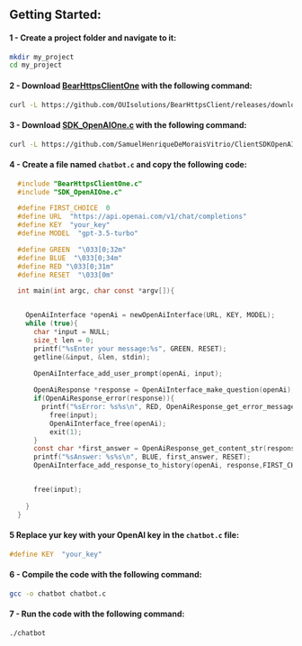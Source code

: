 



##   Getting Started:

#### 1 - Create a project folder and navigate to it:

```bash
mkdir my_project
cd my_project
```
#### 2 - Download  [BearHttpsClientOne](https://github.com/OUIsolutions/BearHttpsClient/releases/download/0.2.001/BearHttpsClientOne.c) with the following command:

```bash
curl -L https://github.com/OUIsolutions/BearHttpsClient/releases/download/0.2.001/BearHttpsClientOne.c  -o BearHttpsClientOne.c 
```
#### 3 - Download [SDK_OpenAIOne.c](https://github.com/SamuelHenriqueDeMoraisVitrio/ClientSDKOpenAI/releases/download/0.0.5/SDK_OpenAIOne.c) with the following command:

```bash
curl -L https://github.com/SamuelHenriqueDeMoraisVitrio/ClientSDKOpenAI/releases/download/0.0.5/SDK_OpenAIOne.c  -o SDK_OpenAIOne.c 
```
#### 4 - Create a file named `chatbot.c` and copy the following code:

```c
  #include "BearHttpsClientOne.c"
  #include "SDK_OpenAIOne.c"

  #define FIRST_CHOICE  0
  #define URL  "https://api.openai.com/v1/chat/completions"
  #define KEY  "your_key"
  #define MODEL  "gpt-3.5-turbo"

  #define GREEN  "\033[0;32m"
  #define BLUE  "\033[0;34m"
  #define RED "\033[0;31m"
  #define RESET  "\033[0m"

  int main(int argc, char const *argv[]){


    OpenAiInterface *openAi = newOpenAiInterface(URL, KEY, MODEL);
    while (true){
      char *input = NULL;
      size_t len = 0;
      printf("%sEnter your message:%s", GREEN, RESET);
      getline(&input, &len, stdin);
      
      OpenAiInterface_add_user_prompt(openAi, input);

      OpenAiResponse *response = OpenAiInterface_make_question(openAi);
      if(OpenAiResponse_error(response)){
        printf("%sError: %s%s\n", RED, OpenAiResponse_get_error_message(response), RESET);
          free(input);
          OpenAiInterface_free(openAi);
          exit(1);
      }
      const char *first_answer = OpenAiResponse_get_content_str(response,FIRST_CHOICE);
      printf("%sAnswer: %s%s\n", BLUE, first_answer, RESET);
      OpenAiInterface_add_response_to_history(openAi, response,FIRST_CHOICE);


      free(input);
  
    }
  }

```

#### 5 Replace yur key with your OpenAI key in the `chatbot.c` file:
```c
#define KEY  "your_key"
```

#### 6 - Compile the code with the following command:

```bash
gcc -o chatbot chatbot.c 
```
#### 7 - Run the code with the following command:

```bash
./chatbot
```
